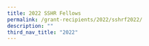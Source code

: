 ```yaml
---
title: 2022 SSHR Fellows
permalink: /grant-recipients/2022/sshrf2022/
description: ""
third_nav_title: "2022"
---
```


